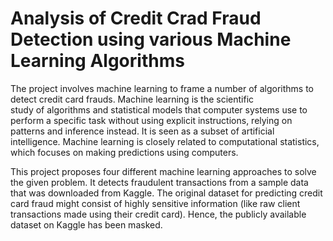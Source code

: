 # Analysis of Credit Crad Fraud Detection using various Machine Learning Algorithms

The project involves machine learning to frame a number of algorithms to detect credit card frauds. Machine learning is the scientific study of algorithms and statistical models that computer systems use to perform a specific task without using explicit instructions, relying on patterns and inference instead. It is seen as a subset of artificial intelligence. Machine learning is closely related to computational statistics, which focuses on making predictions using computers. 

This project proposes four different machine learning approaches to solve the given problem. It detects fraudulent transactions from a sample data that was downloaded from Kaggle. The original dataset for predicting credit card fraud might consist of highly sensitive information (like raw client transactions made using their credit card). Hence, the publicly available dataset on Kaggle has been masked. 
